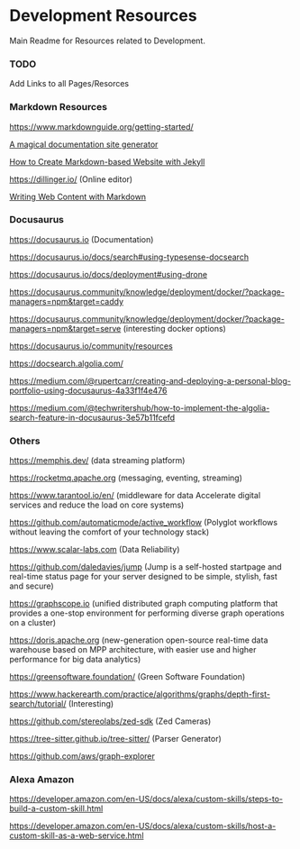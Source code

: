 # Development Resources

Main Readme for Resources related to Development.

### TODO

Add Links to all Pages/Resorces

### Markdown Resources

https://www.markdownguide.org/getting-started/

[A magical documentation site generator](https://docsify.js.org/)

[How to Create Markdown-based Website with Jekyll](https://medium.com/pacroy/how-to-create-markdown-based-website-with-jekyll-e61454c23f68)

https://dillinger.io/ (Online editor)

[Writing Web Content with Markdown](https://www.hongkiat.com/blog/web-content-with-markdown/)

### Docusaurus

https://docusaurus.io (Documentation)

https://docusaurus.io/docs/search#using-typesense-docsearch

https://docusaurus.io/docs/deployment#using-drone

https://docusaurus.community/knowledge/deployment/docker/?package-managers=npm&target=caddy

https://docusaurus.community/knowledge/deployment/docker/?package-managers=npm&target=serve (interesting docker options)

https://docusaurus.io/community/resources

https://docsearch.algolia.com/

https://medium.com/@rupertcarr/creating-and-deploying-a-personal-blog-portfolio-using-docusaurus-4a33f1f4e476

https://medium.com/@techwritershub/how-to-implement-the-algolia-search-feature-in-docusaurus-3e57b11fcefd

### Others

https://memphis.dev/ (data streaming platform)

https://rocketmq.apache.org (messaging, eventing, streaming)

https://www.tarantool.io/en/ (middleware for data Accelerate digital services and reduce the load on core systems)

https://github.com/automaticmode/active_workflow (Polyglot workflows without leaving the comfort of your technology stack)

https://www.scalar-labs.com (Data Reliability)

https://github.com/daledavies/jump (Jump is a self-hosted startpage and real-time status page for your server designed to be simple, stylish, fast and secure)

https://graphscope.io (unified distributed graph computing platform that provides a one-stop environment for performing diverse graph operations on a cluster)

https://doris.apache.org (new-generation open-source real-time data warehouse based on MPP architecture, with easier use and higher performance for big data analytics)

https://greensoftware.foundation/ (Green Software Foundation)

https://www.hackerearth.com/practice/algorithms/graphs/depth-first-search/tutorial/ (Interesting)

https://github.com/stereolabs/zed-sdk (Zed Cameras)

https://tree-sitter.github.io/tree-sitter/ (Parser Generator)

https://github.com/aws/graph-explorer

### Alexa Amazon

https://developer.amazon.com/en-US/docs/alexa/custom-skills/steps-to-build-a-custom-skill.html

https://developer.amazon.com/en-US/docs/alexa/custom-skills/host-a-custom-skill-as-a-web-service.html
